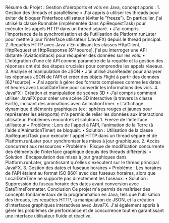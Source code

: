 Résumé du Projet : Gestion d'aéroports et vols en Java, concept appris :
    1.	Gestion des threads et parallélisme
        •	J'ai appris à utiliser les threads pour éviter de bloquer l'interface utilisateur (éviter le "freeze"). En particulier, j'ai utilisé la classe Runnable (implémentée dans ApiRequestTask) pour exécuter les appels HTTP dans un thread séparé.
        •	J'ai compris l'importance de la synchronisation et de l'utilisation de Platform.runLater pour mettre à jour l'interface utilisateur (JavaFX) depuis le thread principal.
    2.	Requêtes HTTP avec Java
        •	En utilisant les classes HttpClient, HttpRequest et HttpResponse [61†source], j'ai pu interroger une API distante (AviationStack) pour récupérer des données sur les vols.
        •	L'intégration d'une clé API comme paramètre de la requête et la gestion des réponses ont été des étapes cruciales pour comprendre les appels réseaux.
    3.	Analyse et manipulation de JSON
        •	J'ai utilisé JsonReader pour analyser les réponses JSON de l'API et créer des objets Flight à partir des données [62†source].
        •	J'ai appris à gérer des formats complexes comme les dates et heures avec LocalDateTime pour convertir les informations des vols.
    4.	JavaFX : Création et manipulation de scènes 3D
        •	J'ai compris comment utiliser JavaFX pour créer une scène 3D interactive (à travers la classe Earth), incluant des animations avec AnimationTimer.
        •	L'affichage dynamique d'éléments graphiques (ex : sphères rouges et jaunes pour représenter les aéroports) m'a permis de relier les données aux interactions utilisateur.
Problèmes rencontrés et solutions
    1.	Freeze de l'interface utilisateur
        •	Problème : Lors de l'appel à l'API, l'animation de la Terre (à l'aide d'AnimationTimer) se bloquait.
        •	Solution : Utilisation de la classe ApiRequestTask pour exécuter l'appel HTTP dans un thread séparé et de Platform.runLater pour synchroniser les mises à jour graphiques.
    2.	Accès concurrent aux ressources
        •	Problème : Risque de modification concurrente des éléments de l'interface graphique depuis des threads différents.
        •	Solution : Encapsulation des mises à jour graphiques dans Platform.runLater, garantissant qu'elles s'exécutent sur le thread principal JavaFX.
    3.	Gestion des dates et fuseaux horaires
        •	Problème : Les horaires de l'API étaient au format ISO 8601 avec des fuseaux horaires, alors que LocalDateTime ne supporte pas directement les fuseaux.
        •	Solution : Suppression du fuseau horaire des dates avant conversion avec DateTimeFormatter.
Conclusion
Ce projet m'a permis de maîtriser des concepts fondamentaux de la programmation en Java, 
tels que l'utilisation des threads, les requêtes HTTP, la manipulation de JSON, 
et la création d'interfaces graphiques interactives avec JavaFX. 
J'ai également appris à gérer les problèmes de performance et de concurrence tout en garantissant une interface utilisateur fluide et réactive.

